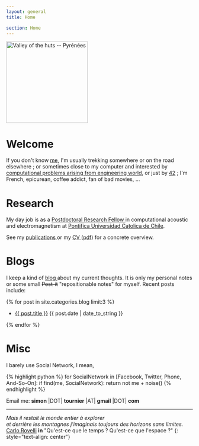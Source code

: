 ```yaml
---
layout: general
title: Home

section: Home
---
```


<img class='inset right' src='/images/mountain.jpg' title='simon'
alt='Valley of the huts -- Pyrénées' width='220px' />

Welcome
=======

If you don't know [me](/about/), I'm
usually
trekking somewhere
or on the road elsewhere ;
or sometimes  close to my computer
and interested by
[computational problems arising from engineering world](/work/),
or just by [42](/code/) ;
I'm French, epicurean, coffee addict,
fan of bad movies, ...

<!-- Argh !! UGLY html -->
<!-- otherwise problem with fonts of Research etc. -->

<div class="section list">
  <h1>Research</h1>
  <p class="excerpt">
  My day job is as a 
  <a href="/work/">
  Postdoctoral Research Fellow
  </a>
  in computational acoustic and electromagnetism
  at
  <a href="http://www.puc.cl">
  Pontifica Universidad Catolica de Chile</a>.
  </p>

  <p></p>
  
  <p class="excerpt">  
  See my
  <a href="/work/pub.html">
  publications
  </a>
  or my
  <a href="/about/CV.html">
  CV
  </a> 
  (<a href="/about/CV_tournier.pdf">pdf</a>)
  for a concrete overview.
  </p>

  <p></p>

  <h1>Blogs</h1>
  <p class="excerpt">
  I keep a kind of 
  <a href="/blog/">
  blog
  </a>
  about my current thoughts.
  It is only my personal notes
  or some small <s>Post-it</s> "repositionable notes" for myself.
  Recent posts include:
  <p>
  {% for post in site.categories.blog limit:3 %}
  <ul class="compact recent">
  <li>
	<a href="{{ post.url }}" title="{{ post.excerpt }}">{{ post.title }}</a>
		<span class="date">{{ post.date | date_to_string }}</span>
		</li>
		</ul>
		{% endfor %}
		<!-- try to make this compact list in pure markdown. -->
		<!-- {% for post in site.categories.blog limit:3 %} -->
		<!-- * [{{ post.title }}]({{ post.url }}) -->
		<!-- {% endfor %} -->
		</p>

  <h1>Misc</h1>
  <p class="excerpt">
  I barely use Social Network,
  I mean,

  {% highlight python %}
for SocialNetwork in [Facebook, Twitter, Phone, And-So-On]:
    if find(me, SocialNetwork):
        return not me + noise()
  {% endhighlight %}

  Email me: **simon** |DOT| **tournier** |AT| **gmail** |DOT| **com**
  </p>
</div>


- - - -  
*Mais il restait le monde entier à explorer*  
*et derrière les montagnes*
*j'imaginais toujours des horizons sans limites.*  
[Carlo Rovelli](http://www.cpt.univ-mrs.fr/~rovelli)
**in** "Qu'est-ce que le temps ? Qu'est-ce que l'espace ?"
{: style="text-align: center"}
